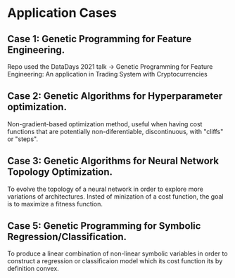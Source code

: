 # Application Cases

## Case 1: Genetic Programming for Feature Engineering.
Repo used the DataDays 2021 talk -> Genetic Programming for Feature Engineering: An application in Trading System with Cryptocurrencies

## Case 2: Genetic Algorithms for Hyperparameter optimization.
Non-gradient-based optimization method, useful when having cost functions that are potentially non-diferentiable, discontinuous, with "cliffs" or "steps".

## Case 3: Genetic Algorithms for Neural Network Topology Optimization.
To evolve the topology of a neural network in order to explore more variations of architectures. Insted of minization of a cost function, the goal is to maximize a fitness function.

## Case 5: Genetic Programming for Symbolic Regression/Classification.
To produce a linear combination of non-linear symbolic variables in order to construct a regression or classificaion model which its cost function its by definition convex.
